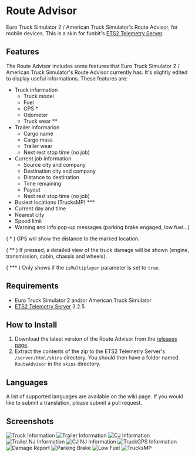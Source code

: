 # Route Advisor
Euro Truck Simulator 2 / American Truck Simulator's Route Advisor, for mobile devices. This is a skin for funbit's [ETS2 Telemetry Server](https://github.com/Funbit/ets2-telemetry-server).

## Features
The Route Advisor includes some features that Euro Truck Simulator 2 / American Truck Simulator's Route Advisor currently has. It's slightly edited to display useful informations. These features are:

- Truck information
    - Truck model
    - Fuel
    - GPS *
    - Odometer
    - Truck wear **
- Trailer informarion
    - Cargo name
    - Cargo mass
    - Trailer wear
    - Next rest stop time (no job)
- Current job information
    - Source city and company
    - Destination city and company
    - Distance to destination
    - Time remaining
    - Payout
    - Next rest stop time (no job)
- Busiest locations (TrucksMP) ***
- Current day and time
- Nearest city
- Speed limit
- Warning and info pop-up messages (parking brake engaged, low fuel...)

( * ) GPS will show the distance to the marked location.

( ** ) If pressed, a detailed view of the truck damage will be shown (engine, transmission, cabin, chassis and wheels).

( *** ) Only shows if the `isMultiplayer` parameter is set to `true`.

## Requirements
- Euro Truck Simulator 2 and/or American Truck Simulator
- [ETS2 Telemetry Server](https://github.com/Funbit/ets2-telemetry-server) 3.2.5.

## How to Install
1. Download the latest version of the Route Advisor from the [releases page](https://www.github.com/Klaax/RouteAdvisor/releases).
2. Extract the contents of the zip to the ETS2 Telemetry Server's `/server/Html/skins` directory. You should then have a folder named `RouteAdvisor` in the `skins` directory.

## Languages
A list of supported languages are available on the wiki page. If you would like to submit a translation, please submit a pull request.

## Screenshots
![Truck Information](screenshots/truck.jpg)
![Trailer Information](screenshots/trailer.jpg)
![CJ Information](screenshots/currentjob.jpg)
![Trailer NJ Information](screenshots/trailernj.jpg)
![CJ NJ Information](screenshots/currentjobnj.jpg)
![TruckGPS Information](screenshots/truck2.jpg)
![Damage Report](screenshots/damagereport.jpg)
![Parking Brake](screenshots/parkingbrake.jpg)
![Low Fuel](screenshots/lowfuel.jpg)
![TrucksMP](screenshots/truckmp.jpg)
